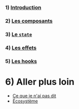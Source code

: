### 1) [Introduction](../1_introduction/index.md)
### 2) [Les composants](../2_component/index.md)
### 3) [Le `state`](../3_state/index.md)
### 4) [Les effets](../4_effects/index.md)
### 5) [Les hooks](../5_hooks/index.md)

# 6) Aller plus loin

- [Ce que je n'ai pas dit](./1_advanced.md)
- [Écosystème](./2_ecosystem.md)


